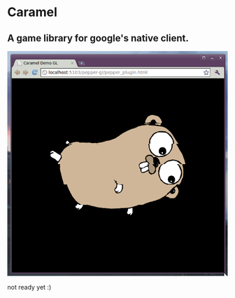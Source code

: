 Caramel
=======

A game library for google's native client.
------------------------------------------

![gopher!](https://github.com/drhodes/crml/raw/opengl/docs/gopher-screenshot.png)

not ready yet :)









